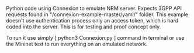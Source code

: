  Python code using Connexion to emulate NRM server.
 Expects 3GPP API requests found in "/connexion-example-master/yaml/" folder.
 This example doesn't use authentication process only an access token, which is hard coded into the server.
 This is for testing and proof concept only.

 To run it use simply [ python3 Connexion.py ] command in terminal or use the Mininet test to run everything on an emulated network. 
